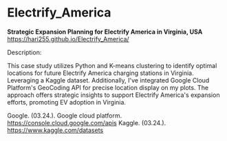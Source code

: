 # Electrify_America

**Strategic Expansion Planning for Electrify America in Virginia, USA**
https://hari255.github.io/Electrify_America/

Description:

This case study utilizes Python and K-means clustering to identify optimal locations for future Electrify America charging stations in Virginia. Leveraging a Kaggle dataset. Additionally, I've integrated Google Cloud Platform's GeoCoding API for precise location display on my plots. The approach offers strategic insights to support Electrify America's expansion efforts, promoting EV adoption in Virginia.

Google. (03.24.). Google cloud platform. https://console.cloud.google.com/apis
Kaggle. (03.24.). https://www.kaggle.com/datasets
